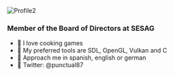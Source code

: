 ![Profile2](https://github.com/jlopezgerboles/jlopezgerboles/assets/93337532/c8a8ce23-45f1-4d0b-b5ed-5ad72c076c2d)

### Member of the Board of Directors at SESAG

- 🍳 I love cooking games
- 🔪 My preferred tools are SDL, OpenGL, Vulkan and C
- 💬 Approach me in spanish, english or german
- 🐥 Twitter: @punctual87

<!--
**jlopezgerboles/jlopezgerboles** is a ✨ _special_ ✨ repository because its `README.md` (this file) appears on your GitHub profile.

Here are some ideas to get you started:

- ♥️ You can support on Github sponsors
- 🔭 I’m currently working on ...
- 🌱 I’m currently learning ...
- 👯 I’m looking to collaborate on ...
- 🤔 I’m looking for help with ...
- 💬 Ask me about ...
- 📫 How to reach me: ...
- ⚡ Fun fact: ...
-->
